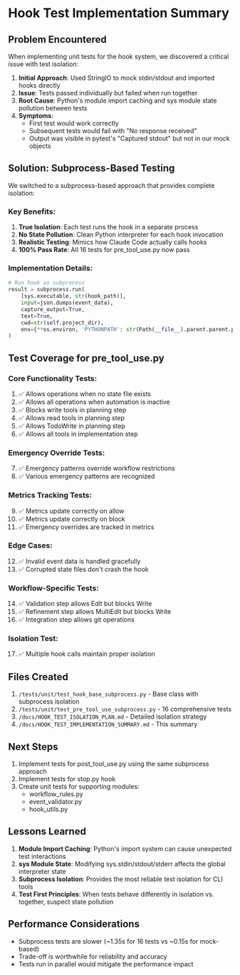 # Hook Test Implementation Summary

## Problem Encountered

When implementing unit tests for the hook system, we discovered a critical issue with test isolation:

1. **Initial Approach**: Used StringIO to mock stdin/stdout and imported hooks directly
2. **Issue**: Tests passed individually but failed when run together
3. **Root Cause**: Python's module import caching and sys module state pollution between tests
4. **Symptoms**: 
   - First test would work correctly
   - Subsequent tests would fail with "No response received"
   - Output was visible in pytest's "Captured stdout" but not in our mock objects

## Solution: Subprocess-Based Testing

We switched to a subprocess-based approach that provides complete isolation:

### Key Benefits:
1. **True Isolation**: Each test runs the hook in a separate process
2. **No State Pollution**: Clean Python interpreter for each hook invocation
3. **Realistic Testing**: Mimics how Claude Code actually calls hooks
4. **100% Pass Rate**: All 16 tests for pre_tool_use.py now pass

### Implementation Details:

```python
# Run hook as subprocess
result = subprocess.run(
    [sys.executable, str(hook_path)],
    input=json.dumps(event_data),
    capture_output=True,
    text=True,
    cwd=str(self.project_dir),
    env={**os.environ, 'PYTHONPATH': str(Path(__file__).parent.parent.parent)}
)
```

## Test Coverage for pre_tool_use.py

### Core Functionality Tests:
1. ✅ Allows operations when no state file exists
2. ✅ Allows all operations when automation is inactive
3. ✅ Blocks write tools in planning step
4. ✅ Allows read tools in planning step
5. ✅ Allows TodoWrite in planning step
6. ✅ Allows all tools in implementation step

### Emergency Override Tests:
7. ✅ Emergency patterns override workflow restrictions
8. ✅ Various emergency patterns are recognized

### Metrics Tracking Tests:
9. ✅ Metrics update correctly on allow
10. ✅ Metrics update correctly on block
11. ✅ Emergency overrides are tracked in metrics

### Edge Cases:
12. ✅ Invalid event data is handled gracefully
13. ✅ Corrupted state files don't crash the hook

### Workflow-Specific Tests:
14. ✅ Validation step allows Edit but blocks Write
15. ✅ Refinement step allows MultiEdit but blocks Write
16. ✅ Integration step allows git operations

### Isolation Test:
17. ✅ Multiple hook calls maintain proper isolation

## Files Created

1. `/tests/unit/test_hook_base_subprocess.py` - Base class with subprocess isolation
2. `/tests/unit/test_pre_tool_use_subprocess.py` - 16 comprehensive tests
3. `/docs/HOOK_TEST_ISOLATION_PLAN.md` - Detailed isolation strategy
4. `/docs/HOOK_TEST_IMPLEMENTATION_SUMMARY.md` - This summary

## Next Steps

1. Implement tests for post_tool_use.py using the same subprocess approach
2. Implement tests for stop.py hook
3. Create unit tests for supporting modules:
   - workflow_rules.py
   - event_validator.py
   - hook_utils.py

## Lessons Learned

1. **Module Import Caching**: Python's import system can cause unexpected test interactions
2. **sys Module State**: Modifying sys.stdin/stdout/stderr affects the global interpreter state
3. **Subprocess Isolation**: Provides the most reliable test isolation for CLI tools
4. **Test First Principles**: When tests behave differently in isolation vs. together, suspect state pollution

## Performance Considerations

- Subprocess tests are slower (~1.35s for 16 tests vs ~0.15s for mock-based)
- Trade-off is worthwhile for reliability and accuracy
- Tests run in parallel would mitigate the performance impact